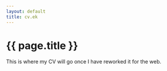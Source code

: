 ```yaml
---
layout: default
title: cv.ek
---
```

# {{ page.title }}

This is where my CV will go once I have reworked it for the web.
